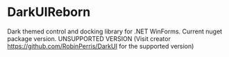# DarkUIReborn 
Dark themed control and docking library for .NET WinForms.
Current nuget package version.
UNSUPPORTED VERSION (Visit creator https://github.com/RobinPerris/DarkUI for the supported version)
